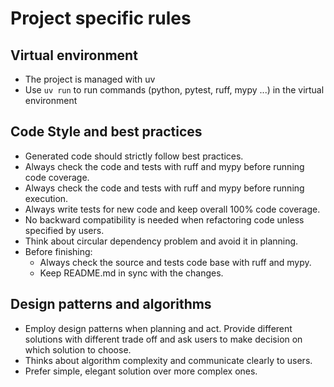 # Project specific rules

## Virtual environment
  - The project is managed with uv
  - Use `uv run` to run commands (python, pytest, ruff, mypy ...) in the virtual environment

## Code Style and best practices
  - Generated code should strictly follow best practices.
  - Always check the code and tests with ruff and mypy before running code coverage.
  - Always check the code and tests with ruff and mypy before running execution.
  - Always write tests for new code and keep overall 100% code coverage.
  - No backward compatibility is needed when refactoring code unless specified by users.
  - Think about circular dependency problem and avoid it in planning.
  - Before finishing:
    - Always check the source and tests code base with ruff and mypy.
    - Keep README.md in sync with the changes.

## Design patterns and algorithms
  - Employ design patterns when planning and act.
  Provide different solutions with different trade off and ask users to make decision on which solution to choose.
  - Thinks about algorithm complexity and communicate clearly to users.
  - Prefer simple, elegant solution over more complex ones.
